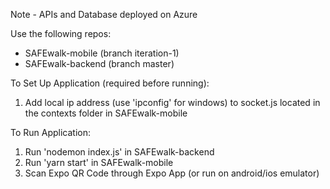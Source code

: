Note - APIs and Database deployed on Azure

Use the following repos:
- SAFEwalk-mobile (branch iteration-1)
- SAFEwalk-backend (branch master)

To Set Up Application (required before running):
1. Add local ip address (use 'ipconfig' for windows) to socket.js located in the contexts folder in SAFEwalk-mobile 

To Run Application:
1. Run 'nodemon index.js' in SAFEwalk-backend 
2. Run 'yarn start' in SAFEwalk-mobile
3. Scan Expo QR Code through Expo App (or run on android/ios emulator)
